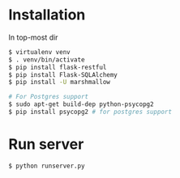 # Installation

In top-most dir
```bash
$ virtualenv venv
$ . venv/bin/activate
$ pip install flask-restful
$ pip install Flask-SQLAlchemy
$ pip install -U marshmallow

# For Postgres support
$ sudo apt-get build-dep python-psycopg2
$ pip install psycopg2 # for postgres support
```

# Run server
```bash
$ python runserver.py
```
